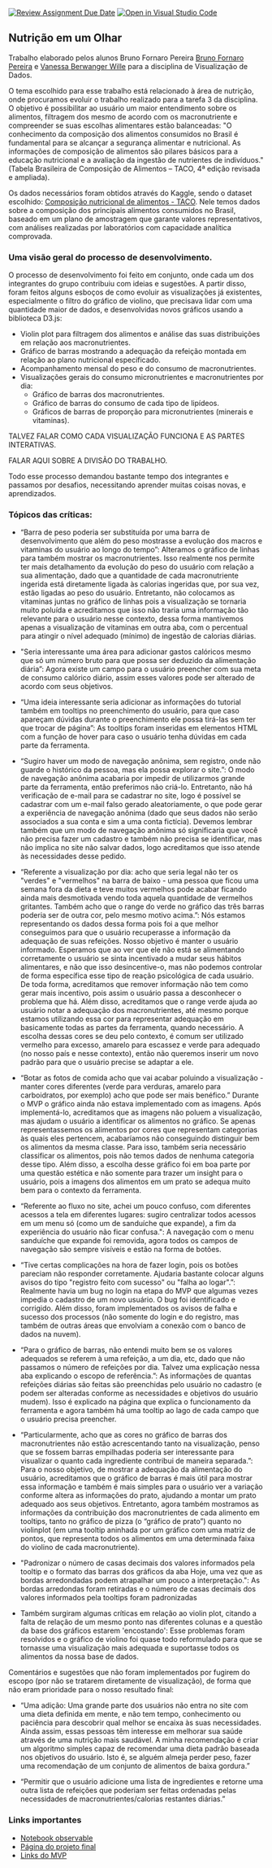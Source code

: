 [![Review Assignment Due Date](https://classroom.github.com/assets/deadline-readme-button-24ddc0f5d75046c5622901739e7c5dd533143b0c8e959d652212380cedb1ea36.svg)](https://classroom.github.com/a/CxFZefIP)
[![Open in Visual Studio Code](https://classroom.github.com/assets/open-in-vscode-718a45dd9cf7e7f842a935f5ebbe5719a5e09af4491e668f4dbf3b35d5cca122.svg)](https://classroom.github.com/online_ide?assignment_repo_id=10840813&assignment_repo_type=AssignmentRepo)

## Nutrição em um Olhar

Trabalho elaborado pelos alunos Bruno Fornaro Pereira [Bruno Fornaro Pereira](https://github.com/BrunoFornaro) e [Vanessa Berwanger Wille](https://github.com/VanessaWille) para a disciplina de Visualização de Dados.

O tema escolhido para esse trabalho está relacionado à área de nutrição, onde procuramos evoluir o trabalho realizado para a tarefa 3 da disciplina.
O objetivo é possibilitar ao usuário um maior entendimento sobre os alimentos, filtragem dos mesmo de acordo com os macronutriente e compreender se suas escolhas alimentares estão balanceadas: "O conhecimento da composição dos alimentos consumidos no Brasil é fundamental para se alcançar a segurança alimentar e nutricional. As informações de composição de alimentos são pilares básicos para a educação nutricional e a avaliação da ingestão de nutrientes de indivíduos." (Tabela Brasileira de Composição de Alimentos – TACO, 4ª edição revisada e ampliada). 

 Os dados necessários foram obtidos através do Kaggle, sendo o dataset escolhido: [Composição nutricional de alimentos - TACO](https://www.kaggle.com/datasets/ispangler/composio-nutricional-de-alimentos-taco). Nele temos dados sobre a composição dos principais alimentos consumidos no Brasil, baseado em um plano de amostragem que garante valores representativos, com análises realizadas por laboratórios com capacidade analítica comprovada. 

### Uma visão geral do processo de desenvolvimento.

O processo de desenvolvimento foi feito em conjunto, onde cada um dos integrantes do grupo contribuiu com ideias e sugestões. A partir disso, foram feitos alguns esboços de como evoluir as visualizações já existentes, especialmente o filtro do gráfico de violino, que precisava lidar com uma quantidade maior de dados, e desenvolvidas novos gráficos usando a biblioteca D3.js:

- Violin plot para filtragem dos alimentos e análise das suas distribuições em relação aos macronutrientes.
- Gráfico de barras mostrando a adequação da refeição montada em relação ao plano nutricional especificado.
- Acompanhamento mensal do peso e do consumo de macronutrientes.
- Visualizações gerais do consumo micronutrientes e macronutrientes por dia:
  - Gráfico de barras dos macronutrientes.
  - Gráfico de barras do consumo de cada tipo de lipídeos.
  - Gráficos de barras de proporção para micronutrientes (minerais e vitaminas).

TALVEZ FALAR COMO CADA VISUALIZAÇÃO FUNCIONA E AS PARTES INTERATIVAS. 
  
FALAR AQUI SOBRE A DIVISÃO DO TRABALHO.

Todo esse processo demandou bastante tempo dos integrantes e passamos por desafios, necessitando aprender muitas coisas novas, e aprendizados. 

### Tópicos das críticas:
- “Barra de peso poderia ser substituída por uma barra de desenvolvimento que além do peso mostrasse a evolução dos macros e vitaminas do usuário ao longo do tempo”: 
Alteramos o gráfico de linhas para também mostrar os macronutrientes. Isso realmente nos permite ter mais detalhamento da evolução do peso do usuário com relação a sua alimentação, dado que a quantidade de cada macronutriente ingerida está diretamente ligada às calorias ingeridas que, por sua vez, estão ligadas ao peso do usuário. Entretanto, não colocamos as vitaminas juntas no gráfico de linhas pois a visualização se tornaria muito poluída e acreditamos que isso não traria uma informação tão relevante para o usuário nesse contexto, dessa forma mantivemos apenas a visualização de vitaminas em outra aba, com o percentual para atingir o nível adequado (mínimo) de ingestão de calorias diárias.

- "Seria interessante uma área para adicionar gastos calóricos mesmo que só um número bruto para que possa ser deduzido da alimentação diária”: 
Agora existe um campo para o usuário preencher com sua meta de consumo calórico diário, assim esses valores pode ser alterado de acordo com seus objetivos.

- “Uma ideia interessante seria adicionar as informações do tutorial também em tooltips no preenchimento do usuário, para que caso apareçam dúvidas durante o preenchimento ele possa tirá-las sem ter que trocar de página”: 
As tooltips foram inseridas em elementos HTML com a função de hover para caso o usuário tenha dúvidas em cada parte da ferramenta.

- “Sugiro haver um modo de navegação anônima, sem registro, onde não guarde o histórico da pessoa, mas ela possa explorar o site.”:
O modo de navegação anônima acabaria por impedir de utilizarmos grande parte da ferramenta, então preferimos não criá-lo. Entretanto, não há verificação de e-mail para se cadastrar no site, logo é possível se cadastrar com um e-mail falso gerado aleatoriamente, o que pode gerar a experiência de navegação anônima (dado que seus dados não serão associados a sua conta e sim a uma conta fictícia). Devemos lembrar também que um modo de navegação anônima só significaria que você não precisa fazer um cadastro e também não precisa se identificar, mas não implica no site não salvar dados, logo acreditamos que isso atende às necessidades desse pedido.

- “Referente a visualização por dia: acho que seria legal não ter os "verdes" e "vermelhos" na barra de baixo - uma pessoa que ficou uma semana fora da dieta e teve muitos vermelhos pode acabar ficando ainda mais desmotivada vendo toda aquela quantidade de vermelhos gritantes. Também acho que o range do verde no gráfico das três barras poderia ser de outra cor, pelo mesmo motivo acima.”: 
Nós estamos representando os dados dessa forma pois foi a que melhor conseguimos para que o usuário recuperasse a informação da adequação de suas refeições. Nosso objetivo é manter o usuário informado. Esperamos que ao ver que ele não está se alimentando corretamente o usuário se sinta incentivado a mudar seus hábitos alimentares, e não que isso desincentive-o, mas não podemos controlar de forma específica esse tipo de reação psicológica de cada usuário. De toda forma, acreditamos que remover informação não tem como gerar mais incentivo, pois assim o usuário passa a desconhecer o problema que há.
Além disso, acreditamos que o range verde ajuda ao usuário notar a adequação dos macronutrientes, até mesmo porque estamos utilizando essa cor para representar adequação em basicamente todas as partes da ferramenta, quando necessário. A escolha dessas cores se deu pelo contexto, é comum ser utilizado vermelho para excesso, amarelo para escassez e verde para adequado (no nosso país e nesse contexto), então não queremos inserir um novo padrão para que o usuário precise se adaptar a ele.

- “Botar as fotos de comida acho que vai acabar poluindo a visualização - manter cores diferentes (verde para verduras, amarelo para carboidratos, por exemplo) acho que pode ser mais benéfico.”
Durante o MVP o gráfico ainda não estava implementado com as imagens. Após implementá-lo, acreditamos que as imagens não poluem a visualização, mas ajudam o usuário a identificar os alimentos no gráfico. Se apenas representassemos os alimentos por cores que representam categorias às quais eles pertencem, acabaríamos não conseguindo distinguir bem os alimentos da mesma classe. Para isso, também seria necessário classificar os alimentos, pois não temos dados de nenhuma categoria desse tipo. Além disso, a escolha desse gráfico foi em boa parte por uma questão estética e não somente para trazer um insight para o usuário, pois a imagens dos alimentos em um prato se adequa muito bem para o contexto da ferramenta. 

- “Referente ao fluxo no site, achei um pouco confuso, com diferentes acessos a tela em diferentes lugares: sugiro centralizar todos acessos em um menu só (como um de sanduíche que expande), a fim da experiência do usuário não ficar confusa.": 
A navegação com o menu sanduíche que expande foi removida, agora todos os campos de navegação são sempre visíveis e estão na forma de botões.

- “Tive certas complicações na hora de fazer login, pois os botões pareciam não responder corretamente. Ajudaria bastante colocar alguns avisos do tipo "registro feito com sucesso" ou "falha ao logar".”: 
Realmente havia um bug no login na etapa do MVP que algumas vezes impedia o cadastro de um novo usuário. O bug foi identificado e corrigido. Além disso, foram implementados os avisos de falha e sucesso dos processos (não somente do login e do registro, mas também de outras áreas que envolviam a conexão com o banco de dados na nuvem).

- “Para o gráfico de barras, não entendi muito bem se os valores adequados se referem à uma refeição, a um dia, etc, dado que não passamos o número de refeições por dia. Talvez uma explicação nessa aba explicando o escopo de referência.”: 
As informações de quantas refeições diárias são feitas são preenchidas pelo usuário no cadastro (e podem ser alteradas conforme as necessidades e objetivos do usuário mudem). Isso é explicado na página que explica o funcionamento da ferramenta e agora também há uma tooltip ao lago de cada campo que o usuário precisa preencher.

- “Particularmente, acho que as cores no gráfico de barras dos macronutrientes não estão acrescentando tanto na visualização, penso que se fossem barras empilhadas poderia ser interessante para visualizar o quanto cada ingrediente contribui de maneira separada.”: 
Para o nosso objetivo, de mostrar a adequação da alimentação do usuário, acreditamos que o gráfico de barras é mais útil para mostrar essa informação e também é mais simples para o usuário ver a variação conforme altera as informações do prato, ajudando a montar um prato adequado aos seus objetivos. Entretanto, agora também mostramos as informações da contribuição dos macronutrientes de cada alimento em tooltips, tanto no gráfico de pizza (o “gráfico de prato”) quanto no violinplot (em uma tooltip aninhada por um gráfico com uma matriz de pontos, que representa todos os alimentos em uma determinada faixa do violino de cada macronutriente).

- "Padronizar o número de casas decimais dos valores informados pela tooltip e o formato das barras dos gráficos da aba Hoje, uma vez que as bordas arredondadas podem atrapalhar um pouco a interpretação.": As bordas arredondas foram retiradas e o número de casas decimais dos valores informados pela tooltips foram padronizadas

- Também surgiram algumas críticas em relação ao violin plot, citando a falta de relação de um mesmo ponto nas diferentes colunas e a questão da base dos gráficos estarem 'encostando': Esse problemas foram resolvidos e o gráfico de violino foi quase todo reformulado para que se tornasse uma visualização mais adequada e suportasse todos os alimentos da nossa base de dados.

Comentários e sugestões que não foram implementados por fugirem do escopo (por não se tratarem diretamente de visualização), de forma que não eram prioridade para o nosso resultado final:
- “Uma adição: Uma grande parte dos usuários não entra no site com uma dieta definida em mente, e não tem tempo, conhecimento ou paciência para descobrir qual melhor se encaixa às suas necessidades. Ainda assim, essas pessoas têm interesse em melhorar sua saúde através de uma nutrição mais saudável. A minha recomendação é criar um algoritmo simples capaz de recomendar uma dieta padrão baseada nos objetivos do usuário. Isto é, se alguém almeja perder peso, fazer uma recomendação de um conjunto de alimentos de baixa gordura.”

- “Permitir que o usuário adicione uma lista de ingredientes e retorne uma outra lista de refeições que poderiam ser feitas ordenadas pelas necessidades de macronutrientes/calorias restantes diárias.”

### Links importantes
* [Notebook observable]()
* [Página do projeto final]()
* [Links do MVP]()
